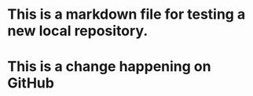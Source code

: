 # This is a markdown file for testing a new local repository.



# This is a change happening on GitHub
